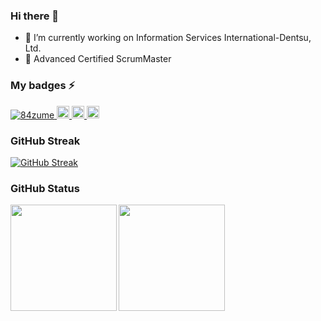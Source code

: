 ### Hi there 👋
- 🔭 I’m currently working on Information Services International-Dentsu, Ltd.
- 💬 Advanced Certified ScrumMaster
 
<!--
- 🌱 I’m currently learning ...
- 🤔 I’m looking for help with ...
- 💬 Ask me about ...
- 📫 How to reach me: ...
- 😄 Pronouns: ...
- ⚡ Fun fact: ...
-->

### My badges ⚡

<p align="left"> 
  <a href="https://github.com/84zume/84zume/">
    <img src="https://komarev.com/ghpvc/?username=84zume" alt="84zume" />
  </a>
  <a href="https://github.com/84zume">
    <img height="20" src="https://img.shields.io/github/followers/84zume?label=follow&logo=github&style=flat" />
  </a>
  <a href="http://qiita.com/84zume">
    <img height="20" src="https://qiita-badge.apiapi.app/s/84zume/posts.svg" />
  </a>
  <//qiita.com/84zume">
    <img height="20" src="https://qiita-badge.apiapi.app/s/84zume/contributions.svg" />
  </a>
</p>
 
<!--
### Trophy 🏆

[![trophy](https://github-profile-trophy.vercel.app/?username=84zume&no-frame=true&theme=onedark&row=2&column=4)](https://github.com/ryo-ma/github-profile-trophy)
-->

### GitHub Streak
[![GitHub Streak](http://github-readme-streak-stats.herokuapp.com?user=84zume&theme=onedark_duo)](https://git.io/streak-stats)
 
### GitHub Status
  
<a href="https://github.com/84zume">
  <img align="left" height="170px" src="https://github-readme-stats.vercel.app/api?username=84zume&count_private=true&show_icons=true" />
</a>
<a href="https://github.com/84zume">
  <img align="left" height="170px" src="https://github-readme-stats.vercel.app/api/top-langs/?username=84zume&layout=compact" />
</a>

